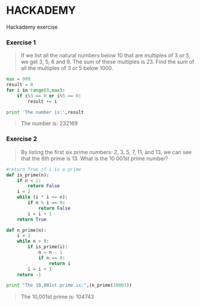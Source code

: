 # HACKADEMY
Hackademy exercise

### Exercise 1
> If we list all the natural numbers below 10 that are multiples of 3 or 5, we get 3, 5, 6 and 9. 
> The sum of these multiples is 23. Find the sum of all the multiples of 3 or 5 below 1000. 

```python
max = 999
result = 0
for i in range(0,max):
    if i%3 == 0 or i%5 == 0:
        result += i

print 'The number is:',result
```
> The number is: 232169
### Exercise 2
> By listing the first six prime numbers: 2, 3, 5, 7, 11, and 13, we can see that the 6th prime is 13.
> What is the 10 001st prime number?

```python
#return True if i is a prime
def is_prime(n):
    if n < 2:
        return False
    i = 2
    while (i * i <= n):
        if n % i == 0:
            return False
        i = i + 1
    return True

def n_prime(n):
    i = 2
    while n > 0:
        if is_prime(i):
            n = n - 1
            if n == 0:
                return i
        i = i + 1
    return -1

print "The 10,001st prime is:",(n_prime(10001))
```
> The 10,001st prime is: 104743

